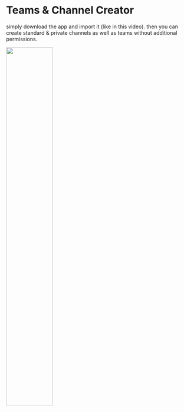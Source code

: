# Teams & Channel Creator

simply download the app and import it (like in this video). then you can create standard & private channels as well as teams without additional permissions.

[<img src="https://lehmannws.files.wordpress.com/2022/12/folie1.jpg?w=1024" width="50%">]([https://www.youtube.com/watch?v=Hc79sDi3f0U](https://youtu.be/4RhSycSfN_4?t=52) "#PowerPlatformTip - 'Sharing of Flows & Power Apps'
")
